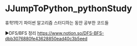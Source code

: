 # JJumpToPython_pythonStudy
휴학1학기 파이썬 알고리즘 스터디하는 동안 공부한 코드들

▶DFS/BFS 정리
https://www.notion.so/DFS-BFS-dbb3076880fe43628850ead40c3b5eed
